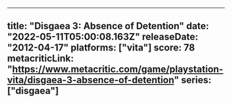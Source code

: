 
---
title: "Disgaea 3: Absence of Detention"
date: "2022-05-11T05:00:08.163Z"
releaseDate: "2012-04-17"
platforms: ["vita"]
score: 78
metacriticLink: "https://www.metacritic.com/game/playstation-vita/disgaea-3-absence-of-detention"
series: ["disgaea"]
---
